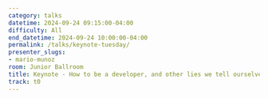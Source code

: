 ```yaml
---
category: talks
datetime: 2024-09-24 09:15:00-04:00
difficulty: All
end_datetime: 2024-09-24 10:00:00-04:00
permalink: /talks/keynote-tuesday/
presenter_slugs:
- mario-munoz
room: Junior Ballroom
title: Keynote - How to be a developer, and other lies we tell ourselves.
track: t0
---
```

